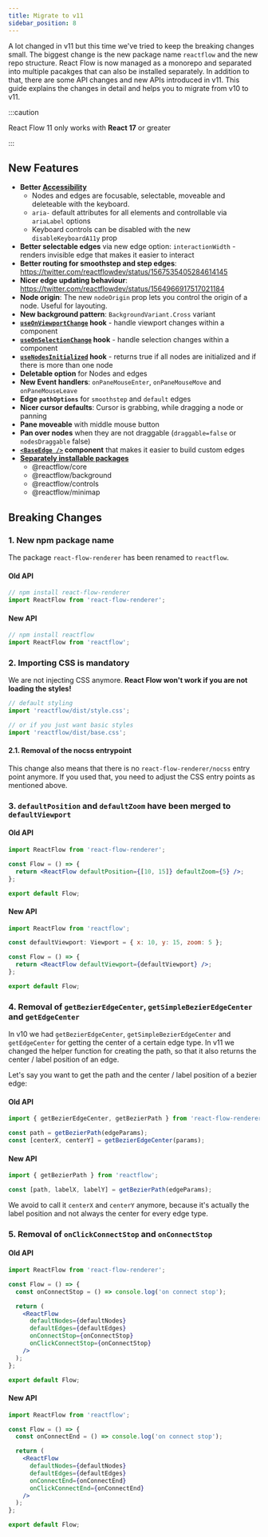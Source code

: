 ```yaml
---
title: Migrate to v11
sidebar_position: 8
---
```


A lot changed in v11 but this time we've tried to keep the breaking changes small. The biggest change is the new package name `reactflow` and the new repo structure. React Flow is now managed as a monorepo and separated into multiple pacakges that can also be installed separately. In addition to that, there are some API changes and new APIs introduced in v11. This guide explains the changes in detail and helps you to migrate from v10 to v11.

:::caution

React Flow 11 only works with **React 17** or greater

:::

## New Features

- **Better [Accessibility](/docs/guides/accessibility)**
  - Nodes and edges are focusable, selectable, moveable and deleteable with the keyboard.
  - `aria-` default attributes for all elements and controllable via `ariaLabel` options
  - Keyboard controls can be disabled with the new `disableKeyboardA11y` prop
- **Better selectable edges** via new edge option: `interactionWidth` - renders invisible edge that makes it easier to interact
- **Better routing for smoothstep and step edges**: https://twitter.com/reactflowdev/status/1567535405284614145
- **Nicer edge updating behaviour**: https://twitter.com/reactflowdev/status/1564966917517021184
- **Node origin**: The new `nodeOrigin` prop lets you control the origin of a node. Useful for layouting.
- **New background pattern**: `BackgroundVariant.Cross` variant
- **[`useOnViewportChange`](/docs/api/hooks/use-on-viewport-change) hook** - handle viewport changes within a component
- **[`useOnSelectionChange`](/docs/api/hooks/use-on-selection-change) hook** - handle selection changes within a component
- **[`useNodesInitialized`](/docs/api/hooks/use-nodes-initialized) hook** - returns true if all nodes are initialized and if there is more than one node
- **Deletable option** for Nodes and edges
- **New Event handlers**: `onPaneMouseEnter`, `onPaneMouseMove` and `onPaneMouseLeave`
- **Edge `pathOptions`** for `smoothstep` and `default` edges
- **Nicer cursor defaults**: Cursor is grabbing, while dragging a node or panning
- **Pane moveable** with middle mouse button
- **Pan over nodes** when they are not draggable (`draggable=false` or `nodesDraggable` false)
- **[`<BaseEdge />`](/docs/api/edges/base-edge) component** that makes it easier to build custom edges
- **[Separately installable packages](/docs/overview/packages/)**
  - @reactflow/core
  - @reactflow/background
  - @reactflow/controls
  - @reactflow/minimap

## Breaking Changes

### 1. New npm package name

The package `react-flow-renderer` has been renamed to `reactflow`.

#### Old API

```js
// npm install react-flow-renderer
import ReactFlow from 'react-flow-renderer';
```

#### New API

```js
// npm install reactflow
import ReactFlow from 'reactflow';
```

### 2. Importing CSS is mandatory

We are not injecting CSS anymore. **React Flow won't work if you are not loading the styles!**

```js
// default styling
import 'reactflow/dist/style.css';

// or if you just want basic styles
import 'reactflow/dist/base.css';
```

#### 2.1. Removal of the nocss entrypoint

This change also means that there is no `react-flow-renderer/nocss` entry point anymore. If you used that, you need to adjust the CSS entry points as mentioned above.

### 3. `defaultPosition` and `defaultZoom` have been merged to `defaultViewport`

#### Old API

```jsx
import ReactFlow from 'react-flow-renderer';

const Flow = () => {
  return <ReactFlow defaultPosition={[10, 15]} defaultZoom={5} />;
};

export default Flow;
```

#### New API

```jsx
import ReactFlow from 'reactflow';

const defaultViewport: Viewport = { x: 10, y: 15, zoom: 5 };

const Flow = () => {
  return <ReactFlow defaultViewport={defaultViewport} />;
};

export default Flow;
```

### 4. Removal of `getBezierEdgeCenter`, `getSimpleBezierEdgeCenter` and `getEdgeCenter`

In v10 we had `getBezierEdgeCenter`, `getSimpleBezierEdgeCenter` and `getEdgeCenter` for getting the center of a certain edge type.
In v11 we changed the helper function for creating the path, so that it also returns the center / label position of an edge.

Let's say you want to get the path and the center / label position of a bezier edge:

#### Old API

```jsx
import { getBezierEdgeCenter, getBezierPath } from 'react-flow-renderer';

const path = getBezierPath(edgeParams);
const [centerX, centerY] = getBezierEdgeCenter(params);
```

#### New API

```jsx
import { getBezierPath } from 'reactflow';

const [path, labelX, labelY] = getBezierPath(edgeParams);
```

We avoid to call it `centerX` and `centerY` anymore, because it's actually the label position and not always the center for every edge type.

### 5. Removal of `onClickConnectStop` and `onConnectStop`

#### Old API

```jsx
import ReactFlow from 'react-flow-renderer';

const Flow = () => {
  const onConnectStop = () => console.log('on connect stop');

  return (
    <ReactFlow
      defaultNodes={defaultNodes}
      defaultEdges={defaultEdges}
      onConnectStop={onConnectStop}
      onClickConnectStop={onConnectStop}
    />
  );
};

export default Flow;
```

#### New API

```jsx
import ReactFlow from 'reactflow';

const Flow = () => {
  const onConnectEnd = () => console.log('on connect stop');

  return (
    <ReactFlow
      defaultNodes={defaultNodes}
      defaultEdges={defaultEdges}
      onConnectEnd={onConnectEnd}
      onClickConnectEnd={onConnectEnd}
    />
  );
};

export default Flow;
```
